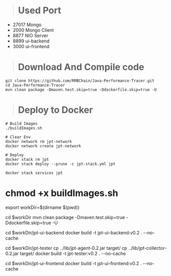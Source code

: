 ># Used Port
- 27017 Mongo
- 2000  Mongo Client
- 8877  NIO Server
- 8899  ui-backend
- 3000  ui-frontend

># Download And Compile code
```
git clone https://github.com/RMBChain/Java-Performance-Tracer.git
cd Java-Performance-Tracer
mvn clean package -Dmaven.test.skip=true -Ddockerfile.skip=true -U
```

># Deploy to Docker
```
# Build Images
./buildImages.sh

# Clear Env
docker network rm jpt-network
docker network create jpt-network

# Deploy
docker stack rm jpt
docker stack deploy --prune -c jpt-stack.yml jpt

docker stack services jpt

```








# chmod +x buildImages.sh

export workDir=$(dirname $(pwd))

cd $workDir
mvn clean package -Dmaven.test.skip=true -Ddockerfile.skip=true -U

cd $workDir/jpt-ui-backend
docker build -t jpt-ui-backend:v0.2 . --no-cache

cd $workDir/jpt-tester
cp ../lib/jpt-agent-0.2.jar     target/
cp ../lib/jpt-collector-0.2.jar target/
docker build -t jpt-tester:v0.2 . --no-cache

cd $workDir/jpt-ui-frontend
docker build -t jpt-ui-frontend:v0.2 . --no-cache


